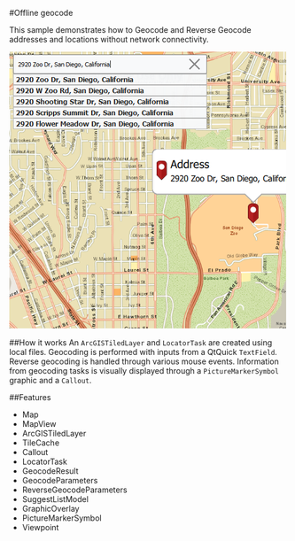 #Offline geocode

This sample demonstrates how to Geocode and Reverse Geocode addresses and locations without network connectivity.

![](screenshot.png)

##How it works
An `ArcGISTiledLayer` and `LocatorTask` are created using local files. Geocoding is performed with inputs from a QtQuick `TextField`. Reverse geocoding is handled through various mouse events. Information from geocoding tasks is visually displayed through a `PictureMarkerSymbol` graphic and a `Callout`. 

##Features
- Map
- MapView
- ArcGISTiledLayer
- TileCache
- Callout
- LocatorTask
- GeocodeResult
- GeocodeParameters
- ReverseGeocodeParameters
- SuggestListModel
- GraphicOverlay
- PictureMarkerSymbol
- Viewpoint

